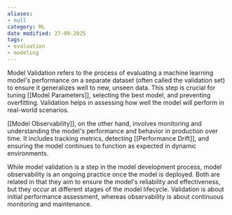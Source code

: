 ```yaml
---
aliases:
- null
category: ML
date modified: 27-09-2025
tags:
- evaluation
- modeling
---
```

Model Validation refers to the process of evaluating a machine learning model's performance on a separate dataset (often called the validation set) to ensure it generalizes well to new, unseen data. This step is crucial for tuning [[Model Parameters]], selecting the best model, and preventing overfitting. Validation helps in assessing how well the model will perform in real-world scenarios.

[[Model Observability]], on the other hand, involves monitoring and understanding the model's performance and behavior in production over time. It includes tracking metrics, detecting [[Performance Drift]], and ensuring the model continues to function as expected in dynamic environments.

While model validation is a step in the model development process, model observability is an ongoing practice once the model is deployed. Both are related in that they aim to ensure the model's reliability and effectiveness, but they occur at different stages of the model lifecycle. Validation is about initial performance assessment, whereas observability is about continuous monitoring and maintenance.